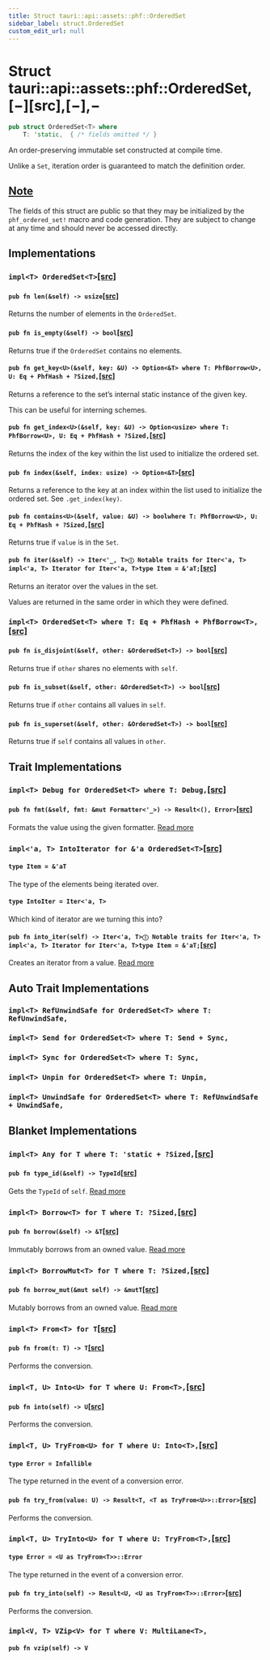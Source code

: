 ```yaml
---
title: Struct tauri::api::assets::phf::OrderedSet
sidebar_label: struct.OrderedSet
custom_edit_url: null
---
```


# Struct tauri::api::assets::phf::OrderedSet,\[−]\[src],\[−],−

```rs
pub struct OrderedSet<T> where
    T: 'static,  { /* fields omitted */ }
```

An order-preserving immutable set constructed at compile time.

Unlike a `Set`, iteration order is guaranteed to match the definition order.

## [Note](/docs/api/rust/tauri/about:blank#note)

The fields of this struct are public so that they may be initialized by the `phf_ordered_set!` macro and code generation. They are subject to change at any time and should never be accessed directly.

## Implementations

### `impl<T> OrderedSet<T>`[\[src\]](https://docs.rs/phf/0.9/src/phf/ordered_set.rs.html#31-87 "goto source code")

#### `pub fn len(&self) -> usize`[\[src\]](https://docs.rs/phf/0.9/src/phf/ordered_set.rs.html#33 "goto source code")

Returns the number of elements in the `OrderedSet`.

#### `pub fn is_empty(&self) -> bool`[\[src\]](https://docs.rs/phf/0.9/src/phf/ordered_set.rs.html#38 "goto source code")

Returns true if the `OrderedSet` contains no elements.

#### `pub fn get_key<U>(&self, key: &U) -> Option<&T> where T: PhfBorrow<U>, U: Eq + PhfHash + ?Sized,`[\[src\]](https://docs.rs/phf/0.9/src/phf/ordered_set.rs.html#46-49 "goto source code")

Returns a reference to the set’s internal static instance of the given key.

This can be useful for interning schemes.

#### `pub fn get_index<U>(&self, key: &U) -> Option<usize> where T: PhfBorrow<U>, U: Eq + PhfHash + ?Sized,`[\[src\]](https://docs.rs/phf/0.9/src/phf/ordered_set.rs.html#56-59 "goto source code")

Returns the index of the key within the list used to initialize the ordered set.

#### `pub fn index(&self, index: usize) -> Option<&T>`[\[src\]](https://docs.rs/phf/0.9/src/phf/ordered_set.rs.html#66 "goto source code")

Returns a reference to the key at an index within the list used to initialize the ordered set. See `.get_index(key)`.

#### `pub fn contains<U>(&self, value: &U) -> boolwhere T: PhfBorrow<U>, U: Eq + PhfHash + ?Sized,`[\[src\]](https://docs.rs/phf/0.9/src/phf/ordered_set.rs.html#71-74 "goto source code")

Returns true if `value` is in the `Set`.

#### `pub fn iter(&self) -> Iter<'_, T>ⓘ Notable traits for Iter<'a, T> impl<'a, T> Iterator for Iter<'a, T>type Item = &'aT;`[\[src\]](https://docs.rs/phf/0.9/src/phf/ordered_set.rs.html#82 "goto source code")

Returns an iterator over the values in the set.

Values are returned in the same order in which they were defined.

### `impl<T> OrderedSet<T> where T: Eq + PhfHash + PhfBorrow<T>,`[\[src\]](https://docs.rs/phf/0.9/src/phf/ordered_set.rs.html#89-110 "goto source code")

#### `pub fn is_disjoint(&self, other: &OrderedSet<T>) -> bool`[\[src\]](https://docs.rs/phf/0.9/src/phf/ordered_set.rs.html#95 "goto source code")

Returns true if `other` shares no elements with `self`.

#### `pub fn is_subset(&self, other: &OrderedSet<T>) -> bool`[\[src\]](https://docs.rs/phf/0.9/src/phf/ordered_set.rs.html#101 "goto source code")

Returns true if `other` contains all values in `self`.

#### `pub fn is_superset(&self, other: &OrderedSet<T>) -> bool`[\[src\]](https://docs.rs/phf/0.9/src/phf/ordered_set.rs.html#107 "goto source code")

Returns true if `self` contains all values in `other`.

## Trait Implementations

### `impl<T> Debug for OrderedSet<T> where T: Debug,`[\[src\]](https://docs.rs/phf/0.9/src/phf/ordered_set.rs.html#22-29 "goto source code")

#### `pub fn fmt(&self, fmt: &mut Formatter<'_>) -> Result<(), Error>`[\[src\]](https://docs.rs/phf/0.9/src/phf/ordered_set.rs.html#26 "goto source code")

Formats the value using the given formatter. [Read more](https://doc.rust-lang.org/nightly/core/fmt/trait.Debug.html#tymethod.fmt)

### `impl<'a, T> IntoIterator for &'a OrderedSet<T>`[\[src\]](https://docs.rs/phf/0.9/src/phf/ordered_set.rs.html#112-119 "goto source code")

#### `type Item = &'aT`

The type of the elements being iterated over.

#### `type IntoIter = Iter<'a, T>`

Which kind of iterator are we turning this into?

#### `pub fn into_iter(self) -> Iter<'a, T>ⓘ Notable traits for Iter<'a, T> impl<'a, T> Iterator for Iter<'a, T>type Item = &'aT;`[\[src\]](https://docs.rs/phf/0.9/src/phf/ordered_set.rs.html#116 "goto source code")

Creates an iterator from a value. [Read more](https://doc.rust-lang.org/nightly/core/iter/traits/collect/trait.IntoIterator.html#tymethod.into_iter)

## Auto Trait Implementations

### `impl<T> RefUnwindSafe for OrderedSet<T> where T: RefUnwindSafe,`

### `impl<T> Send for OrderedSet<T> where T: Send + Sync,`

### `impl<T> Sync for OrderedSet<T> where T: Sync,`

### `impl<T> Unpin for OrderedSet<T> where T: Unpin,`

### `impl<T> UnwindSafe for OrderedSet<T> where T: RefUnwindSafe + UnwindSafe,`

## Blanket Implementations

### `impl<T> Any for T where T: 'static + ?Sized,`[\[src\]](https://doc.rust-lang.org/nightly/src/core/any.rs.html#131-135 "goto source code")

#### `pub fn type_id(&self) -> TypeId`[\[src\]](https://doc.rust-lang.org/nightly/src/core/any.rs.html#132 "goto source code")

Gets the `TypeId` of `self`. [Read more](https://doc.rust-lang.org/nightly/core/any/trait.Any.html#tymethod.type_id)

### `impl<T> Borrow<T> for T where T: ?Sized,`[\[src\]](https://doc.rust-lang.org/nightly/src/core/borrow.rs.html#208-213 "goto source code")

#### `pub fn borrow(&self) -> &T`[\[src\]](https://doc.rust-lang.org/nightly/src/core/borrow.rs.html#210 "goto source code")

Immutably borrows from an owned value. [Read more](https://doc.rust-lang.org/nightly/core/borrow/trait.Borrow.html#tymethod.borrow)

### `impl<T> BorrowMut<T> for T where T: ?Sized,`[\[src\]](https://doc.rust-lang.org/nightly/src/core/borrow.rs.html#216-220 "goto source code")

#### `pub fn borrow_mut(&mut self) -> &mutT`[\[src\]](https://doc.rust-lang.org/nightly/src/core/borrow.rs.html#217 "goto source code")

Mutably borrows from an owned value. [Read more](https://doc.rust-lang.org/nightly/core/borrow/trait.BorrowMut.html#tymethod.borrow_mut)

### `impl<T> From<T> for T`[\[src\]](https://doc.rust-lang.org/nightly/src/core/convert/mod.rs.html#544-548 "goto source code")

#### `pub fn from(t: T) -> T`[\[src\]](https://doc.rust-lang.org/nightly/src/core/convert/mod.rs.html#545 "goto source code")

Performs the conversion.

### `impl<T, U> Into<U> for T where U: From<T>,`[\[src\]](https://doc.rust-lang.org/nightly/src/core/convert/mod.rs.html#533-540 "goto source code")

#### `pub fn into(self) -> U`[\[src\]](https://doc.rust-lang.org/nightly/src/core/convert/mod.rs.html#537 "goto source code")

Performs the conversion.

### `impl<T, U> TryFrom<U> for T where U: Into<T>,`[\[src\]](https://doc.rust-lang.org/nightly/src/core/convert/mod.rs.html#581-590 "goto source code")

#### `type Error = Infallible`

The type returned in the event of a conversion error.

#### `pub fn try_from(value: U) -> Result<T, <T as TryFrom<U>>::Error>`[\[src\]](https://doc.rust-lang.org/nightly/src/core/convert/mod.rs.html#587 "goto source code")

Performs the conversion.

### `impl<T, U> TryInto<U> for T where U: TryFrom<T>,`[\[src\]](https://doc.rust-lang.org/nightly/src/core/convert/mod.rs.html#567-576 "goto source code")

#### `type Error = <U as TryFrom<T>>::Error`

The type returned in the event of a conversion error.

#### `pub fn try_into(self) -> Result<U, <U as TryFrom<T>>::Error>`[\[src\]](https://doc.rust-lang.org/nightly/src/core/convert/mod.rs.html#573 "goto source code")

Performs the conversion.

### `impl<V, T> VZip<V> for T where V: MultiLane<T>,`

#### `pub fn vzip(self) -> V`
